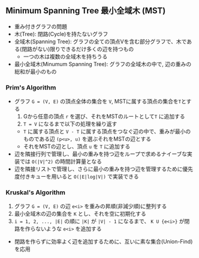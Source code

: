 ## Minimum Spanning Tree 最小全域木 (MST)

- 重み付きグラフの問題
- 木(Tree): 閉路(Cycle)を持たないグラフ
- 全域木(Spanning Tree): グラフの全ての頂点Vを含む部分グラフで、木である(閉路がない)限りできるだけ多くの辺を持つもの
    - 一つの木は複数の全域木を持ちうる
- 最小全域木(Minumum Spanning Tree): グラフの全域木の中で, 辺の重みの総和が最小のもの

### Prim's Algorithm

- グラフ `G = (V, E)` の頂点全体の集合を `V`, MSTに属する頂点の集合を`T`とする
  1. Gから任意の頂点 `r` を選び、それをMSTのルートとして`T` に追加する
  2. `T = V` になるまで以下の処理を繰り返す
    - `T` に属する頂点と `V - T` に属する頂点をつなぐ辺の中で、重みが最小のものである辺 `(p<u>, u)` を選ぶそれをMSTの辺とする
    - それをMSTの辺とし、頂点 `u` を `T` に追加する
- 辺を隣接行列で管理し、最小の重みを持つ辺をループで求めるナイーブな実装では `O(|V|^2)` の時間計算量となる
- 辺を隣接リストで管理し、さらに最小の重みを持つ辺を管理するために優先度付きキューを用いると `O(|E|log|V|)` で実装できる

### Kruskal's Algorithm

1. グラフ `G = (V, E)` の辺 `e<i>` を重みの昇順(非減少順)に整列する
2. 最小全域木の辺の集合を `K` とし、それを空に初期化する
3. `i = 1, 2, ..., |E|` の順に `|K|` が `|V| - 1` になるまで、 `K U {e<i>}` が閉路を作らないような `e<i>` を追加する
  - 閉路を作らずに効率よく辺を追加するために、互いに素な集合(Union-Find)を応用